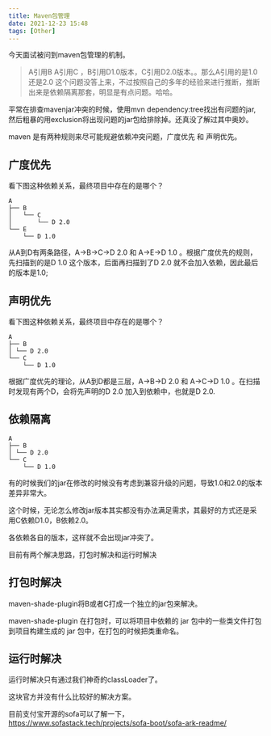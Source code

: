 ```yaml
---
title: Maven包管理
date: 2021-12-23 15:48  
tags: [Other]
---
```

今天面试被问到maven包管理的机制。

> A引用B A引用C ，B引用D1.0版本，C引用D2.0版本。。那么A引用的是1.0还是2.0
> 这个问题没答上来，不过按照自己的多年的经验来进行推断，推断出来是依赖隔离那套，明显是有点问题。哈哈。
>

平常在排查mavenjar冲突的时候，使用mvn dependency:tree找出有问题的jar,然后粗暴的用exclusion将出现问题的jar包给排除掉。还真没了解过其中奥妙。

maven 是有两种规则来尽可能规避依赖冲突问题，广度优先 和 声明优先。

## 广度优先

看下图这种依赖关系，最终项目中存在的是哪个？

```
A
├── B
│   └── C
│       └── D 2.0
└── E
    └── D 1.0
```

从A到D有两条路径，A->B->C->D 2.0 和 A->E->D 1.0 。根据广度优先的规则，先扫描到的是D 1.0 这个版本，后面再扫描到了D 2.0 就不会加入依赖，因此最后的版本是1.0;

## 声明优先

看下图这种依赖关系，最终项目中存在的是哪个？

```
A
├── B
│ └── D 2.0
└── C
    └── D 1.0
```

根据广度优先的理论，从A到D都是三层，A->B->D 2.0 和 A->C->D 1.0 。在扫描时发现有两个D，会将先声明的D 2.0 加入到依赖中，也就是D 2.0.

## 依赖隔离

```
A
├── B
│ └── D 2.0
└── C
    └── D 1.0
```

有的时候我们的jar在修改的时候没有考虑到兼容升级的问题，导致1.0和2.0的版本差异非常大。

这个时候，无论怎么修改jar版本其实都没有办法满足需求，其最好的方式还是采用C依赖D1.0，B依赖2.0。

各依赖各自的版本，这样就不会出现jar冲突了。

目前有两个解决思路，打包时解决和运行时解决

## 打包时解决

maven-shade-plugin将B或者C打成一个独立的jar包来解决。

maven-shade-plugin 在打包时，可以将项目中依赖的 jar 包中的一些类文件打包到项目构建生成的 jar 包中，在打包的时候把类重命名。

## 运行时解决

运行时解决只有通过我们神奇的classLoader了。

这块官方并没有什么比较好的解决方案。

目前支付宝开源的sofa可以了解一下，https://www.sofastack.tech/projects/sofa-boot/sofa-ark-readme/
